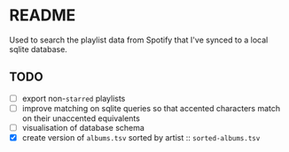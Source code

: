 # README

Used to search the playlist data from Spotify that I've synced to a local sqlite database.

## TODO

- [ ] export non-`starred` playlists
- [ ] improve matching on sqlite queries so that accented characters match on their unaccented equivalents
- [ ] visualisation of database schema
- [x] create version of `albums.tsv` sorted by artist :: `sorted-albums.tsv`
